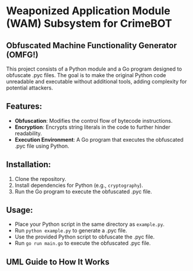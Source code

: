# Weaponized Application Module (WAM) Subsystem for CrimeBOT
## Obfuscated Machine Functionality Generator (OMFG!) 

This project consists of a Python module and a Go program designed to obfuscate .pyc files. The goal is to make the original Python code unreadable and executable without additional tools, adding complexity for potential attackers.

## Features:
- **Obfuscation**: Modifies the control flow of bytecode instructions.
- **Encryption**: Encrypts string literals in the code to further hinder readability.
- **Execution Environment**: A Go program that executes the obfuscated .pyc file using Python.

## Installation:
1. Clone the repository.
2. Install dependencies for Python (e.g., `cryptography`).
3. Run the Go program to execute the obfuscated .pyc file.

## Usage:
- Place your Python script in the same directory as `example.py`.
- Run `python example.py` to generate a .pyc file.
- Use the provided Python script to obfuscate the .pyc file.
- Run `go run main.go` to execute the obfuscated .pyc file.


## UML Guide to How It Works